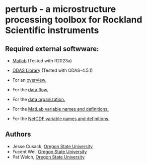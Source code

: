 # perturb - a microstructure processing toolbox for Rockland Scientific instruments

## Required external softwware:
- [Matlab](https://www.mathworks.com/products/matlab.html) (Tested with R2023a)
- [ODAS Library](https://rocklandscientific.com/support/tools/software-versions) (Tested with ODAS-4.5.1)

- For an [overview.](docs/overview.md)
- For the [data flow.](docs/data_flow.md)
- For the [data organization.](docs/data_organization.md)
- For the [MatLab variable names and definitions.](docs/variables.md)
- For the [NetCDF variable names and definitions.](docs/netCDF.md)

## Authors
* Jesse Cusack, [Oregon State University](https://ceoas.oregonstate.edu)
* Fucent Wei, [Oregon State University](https://ceoas.oregonstate.edu)
* Pat Welch, [Oregon State University](https://ceoas.oregonstate.edu)

